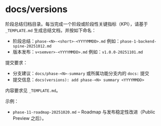 # docs/versions

阶段总结归档目录。每当完成一个阶段或阶段性关键指标（KPI），请基于 `_TEMPLATE.md` 生成总结文档，并按如下命名：

- 阶段总结：`phase-<N>-<short>-<YYYYMMDD>.md` 例如：`phase-1-backend-spine-20251012.md`
- 版本发布：`v<semver>-<YYYYMMDD>.md` 例如：`v1.0.0-20251101.md`

提交要求：
- 分支建议：`docs/phase-<N>-summary` 或所属功能分支内的 `docs:` 提交
- 提交信息：`docs(versions): add phase-<N> summary <YYYYMMDD>`

内容要求见 `_TEMPLATE.md`。

示例：
- `phase-11-roadmap-20251020.md` – Roadmap 与发布稳定性改进（Public Preview 之后）。
